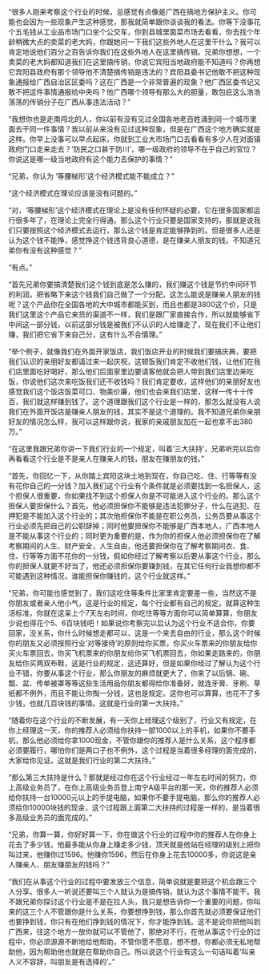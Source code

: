 “很多人刚来考察这个行业的时候，总感觉有点像是广西在搞地方保护主义。你可能也会因为一些现象产生这种感觉，那我就简单跟你谈谈我的看法。你等下没事花个五毛钱从工业品市场门口坐个公交车，你到县城里面菜市场去看看，你去找个年龄稍微大点的卖菜的老大妈，你跟她问一下我们这些外地人在这里干什么？我可以肯定地说他们百分之百告诉你我们在这些外地人在这里搞传销。兄弟你想想，一个卖菜的老大妈都知道我们在这里搞传销，你说它宾阳当地政府能不知道吗？你再想它宾阳县政府有那个领导他不清楚搞传销是违法的？宾阳县委书记他敢不把这种现象通报给广西自治区区委吗？这在广西是一个非常普遍的现象？他广西区委书记又敢不把这件事情通报给中央吗？他广西哪个领导有那么大的胆量，敢包庇这么浩浩荡荡的传销分子在广西从事违法活动？”

“我想你也是走南闯北的人，你以前有没有见过全国各地老百姓涌到同一个城市里面去干同一件事情？我以前从来没有见过这种现象，但是在广西这个地方确实就是这样。你早上没事可以早点起床，你就到工业大市场门口去看看有多少人在对面镇政府门口走来走去？‘防民之口甚于防川’，哪一级政府的领导不在乎自己的官位？你说这是哪一级当地政府有这个能力去保护的事情？”

“兄弟，你认为 ‘等腰梯形’这个经济模式能不能成立？”

“这个经济模式在理论应该是没有问题的。”

“对，‘等腰梯形’这个经济模式在理论上是没有任何怀疑的必要，它在很多国家都运行很多年了，在理论上完全行得通。那么这个行业只要是国家支持的，那就是说我们只要按照这个经济模式去运行，那么这个钱是肯定能够挣到的。但是很多人还是认为这个钱不能挣，感觉挣这个钱违背良心道德，是在赚亲人朋友的钱。不知道兄弟你有没有这种感觉？”

“有点。”

“首先兄弟你要搞清楚我们这个钱到底是怎么赚的，我们赚这个钱是节约中间环节的利润，把省略下来这个钱我们自己做了一个分配，这怎么能说是赚亲人朋友的钱呢？这个产品你在全国各地的大中城市都能买到，而且也都是3800这个价，只是我们这里这个产品它来货的渠道不一样，我们是跟厂家直接合作，所以就能够省下中间这一部分钱，以前这部分钱是被我们不认识的人给赚走了，现在我们不让他们赚，我们把它省下来自己分，这有什么不合情理。”

“举个例子，就像我们在外面开家饭店，我们饭店开业的时候我们要搞庆典，要把我们认识的亲朋好友都请过来一起庆祝，这顿饭我们肯定不收他们钱，让他们在我们店里面吃好喝好，那么他们后面家里边要请客他就会把人带到我们店里边来吃饭，你说他们这次来吃饭我们还不收钱吗？我们肯定要收，这样他们的亲朋好友也感觉我们这个饭店饭菜可口、物美价廉，他们也会来我们店里，这样一传十十传百，我们就这样赚到钱了。这个道理跟我们这个行业是一样的，那怎么就没有人说我们在外面开饭店是赚亲人朋友的钱，其实不是这个道理的。我不知道兄弟你亲朋好友的情况怎么样，我可以这样跟你说，我家的亲戚朋友加在一起也拿不出380万。”

“在这里我跟兄弟你讲一下我们行业的一个规定，叫着‘三大扶持’，兄弟听完以后你再看看这个行业是不是亲人在赚亲人的钱，朋友在赚朋友的钱。”

“首先，你回忆一下，从你踏上宾阳这块土地到现在，你自己吃、住、行等等有没有花你自己的一分钱？加入我们这个行业有个条件就是必须要找到一名担保人，这个担保人很重要，你如果找不到这个担保人你是不可能进入这个行业的。那么这个担保人要担保什么？首先，他必须担保你不能够是违法犯罪分子，什么在逃犯、在押犯是不能加入这个行业的；其次他担保你不能是在职公务员，公务员要从事这个行业必须先把自己的公职辞掉；同时他要担保你不能够是广西本地人，广西本地人是不能从事这个行业的；同时更为重要的是，作为你的担保人他必须担保你在了解考察期间的人生、财产安全，人生自由，他还要担保你在了解考察期间衣、食、住、行等等方面不花你的一分钱，假如你经过了解考察以后要从事这个行业，那么你的担保人就更不好当了，他还必须担保你要赚到钱，在其它任何行业我想你都不可能遇到这种情况，谁能担保你赚钱的，这个行业就这样。”

“兄弟，你可能也感觉到了，我们这吃住等条件比家里肯定要差一些，当然这不是你朋友或者亲人他小气，这是行业的规定，每个行业都有自己的规定。就算这种生活标准，你就在这呆上个7天左右时间，你吃住等等方面你可以简单算算，你朋友少说也得花个5、6百块钱吧！如果说你考察完以后认为这个行业不适合你，你要回家，没关系，你什么时候想走都可以，这是一个来去自由的行业，那么这个时候你的朋友又必须按照行业‘对等接待’的原则给你买票，你买火车票来的你朋友给你买火车票回去，你买飞机票来的你朋友给你买飞机票回去，你如果走路来的，你朋友给你买两双布鞋，这是行业的规定，这还算好，但是如果你经过了解认为这个行业不错，你要从事这个行业，那么你朋友的麻烦就更大了，你来了以后锅、碗、瓢、盆、传单被罩等等这些生活用品你朋友都得给你准备好，就连牙膏、牙刷、草纸都不例外，而且不能让你掏一分钱，这也是规定。这你也可以算算，也花不了多少钱，也就几百块钱的事情。这就是行业的第一大扶持。”

“随着你在这个行业的不断发展，有一天你上经理这个级别了，行业又有规定，在你上经理这一天，你的推荐人必须给你扶持一部1000以上的手机，如果你不要手机，那么他必须给你拿1000现金，不管你跟你的推荐人是什么关系，这个程序都必须要履行，哪怕你们是两口子也不例外，这个过程是当着很多经理的面完成的，大家给你见证。这就是我们行业的第二大扶持。”

“那么第三大扶持是什么？那就是经过你在这个行业经过一年左右时间的努力，你上高级业务员了，在你上高级业务员登上南宁A级平台的那一天，你的推荐人必须给你扶持一台10000元以上的手提电脑，如果你不要手提电脑，那么你的推荐人必须给你10000块钱的现金，这个过程跟上面第二大扶持的过程是一样的，是当着很多高级业务员的面完成的。”

“兄弟，你算一算，你好好算一下，你在做这个行业的过程中你的推荐人在你身上花去了多少钱，他最多能从你身上赚走多少钱，顶天就是他站在经理的级别上把你叫过来，他赚你过1596。他赚你1596，然后在你身上花去10000多，你说这是亲人赚亲人、朋友赚朋友的钱吗？”

“我们在从事这个行业的过程中要发放三个信息，简单说就是要把这个机会跟三个人分享。很多人一听说还要叫三个人就认为是搞传销，就认为这个事情不能干。我不跟兄弟你探讨这个行业是不是在拉人头，我只是想告诉你一个重要的问题，你叫来的这三个人不管跟你是什么关系，你要想挣到钱，那么你首先就必须要保证他们也要挣到钱，你只有在他们挣到钱的情况下，你才能挣到钱。这不是说你把他叫到广西来，往这个地方一放你就可以不管他了，那绝对不行，在他从事这个行业的过程中，你必须源源不断地给他帮助，不管你愿不愿意，想不想，你都必须无私地帮助他，因为帮助他也就是在帮助你自己。所以说这个行业有这么一句话叫着‘叫亲人义不容辞，叫朋友是有选择的’。”
